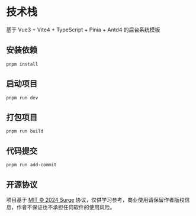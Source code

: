 # 技术栈

基于 Vue3 + Vite4 + TypeScript + Pinia + Antd4 的后台系统模板

## 安装依赖

```shell
pnpm install
```

## 启动项目

```shell
pnpm run dev
```

## 打包项目

```shell
pnpm run build
```

## 代码提交

```shell
pnpm run add-commit
```

## 开源协议

项目基于 [MIT © 2024 Surge](./LICENSE) 协议，仅供学习参考，商业使用请保留作者版权信息，作者不保证也不承担任何软件的使用风险。
